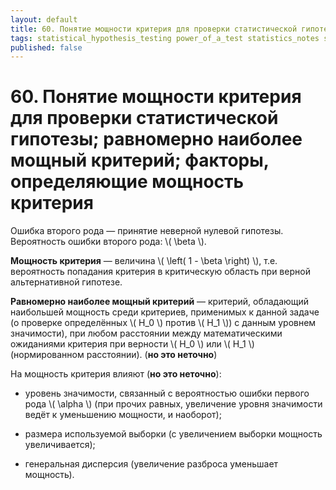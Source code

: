 ```yaml
---
layout: default
title: 60. Понятие мощности критерия для проверки статистической гипотезы; равномерно наиболее мощный критерий; факторы, определяющие мощность критерия
tags: statistical_hypothesis_testing power_of_a_test statistics_notes studying
published: false
---
```


# 60. Понятие мощности критерия для проверки статистической гипотезы; равномерно наиболее мощный критерий; факторы, определяющие мощность критерия

Ошибка второго рода &mdash; принятие неверной нулевой гипотезы. Вероятность ошибки второго рода: \\( \beta \\).

**Мощность критерия** &mdash; величина \\( \left( 1 - \beta \right) \\), т.е. вероятность попадания критерия в критическую область при верной альтернативной гипотезе.

**Равномерно наиболее мощный критерий** &mdash; критерий, обладающий наибольшей мощность среди критериев, применимых к данной задаче (о проверке определённых \\( H_0 \\) против \\( H_1 \\)) с данным уровнем значимости), при любом расстоянии между математическими ожиданиями критерия при верности \\( H_0 \\) или \\( H_1 \\) (нормированном расстоянии). (**но это неточно**)

На мощность критерия влияют (**но это неточно**):

* уровень значимости, связанный с вероятностью ошибки первого рода \\( \alpha \\) (при прочих равных, увеличение уровня значимости ведёт к уменьшению мощности, и наоборот);

* размера используемой выборки (с увеличением выборки мощность увеличивается);

* генеральная дисперсия (увеличение разброса уменьшает мощность).
